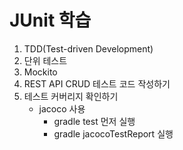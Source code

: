 # JUnit 학습

1. TDD(Test-driven Development)
2. 단위 테스트
3. Mockito
4. REST API CRUD 테스트 코드 작성하기
5. 테스트 커버리지 확인하기
   - jacoco 사용
     - gradle test 먼저 실행
     - gradle jacocoTestReport 실행